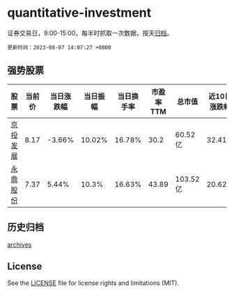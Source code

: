 # quantitative-investment

证券交易日，9:00-15:00，每半时抓取一次数据，按天[归档](archives)。

`更新时间：2023-08-07 14:07:27 +0800`

## 强势股票

|股票|当前价|当日涨跌幅|当日振幅|当日换手率|市盈率TTM|总市值|近10日涨跌幅|
|----|----|----|----|----|----|----|----|
|[京投发展](https://xueqiu.com/S/SH600683)|8.17|-3.66%|10.02%|16.78%|30.2|60.52亿|32.41%|
|[永鼎股份](https://xueqiu.com/S/SH600105)|7.37|5.44%|10.3%|16.63%|43.89|103.52亿|20.62%|

## 历史归档

[archives](archives)

## License

See the [LICENSE](LICENSE) file for license rights and limitations (MIT).